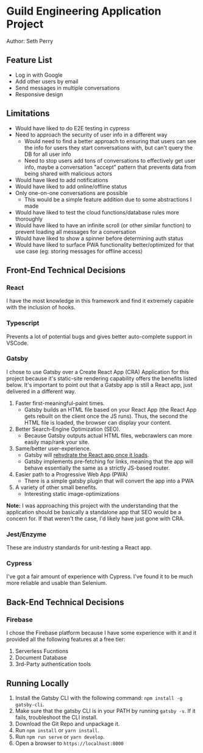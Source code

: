# Guild Engineering Application Project

Author: Seth Perry

## Feature List

- Log in with Google
- Add other users by email
- Send messages in multiple conversations
- Responsive design

## Limitations

- Would have liked to do E2E testing in cypress
- Need to approach the security of user info in a different way
  - Would need to find a better approach to ensuring that users can see the info for users they start conversations with, but can't query the DB for all user info
  - Need to stop users add tons of conversations to effectively get user info, maybe a conversation "accept" pattern that prevents data from being shared with malicious actors
- Would have liked to add notifications
- Would have liked to add online/offline status
- Only one-on-one conversations are possible
  - This would be a simple feature addition due to some abstractions I made
- Would have liked to test the cloud functions/database rules more thoroughly
- Would have liked to have an infinite scroll (or other similar function) to prevent loading all messages for a conversation
- Would have liked to show a spinner before determining auth status
- Would have liked to surface PWA functionality better/optimized for that use case (eg: storing messages for offline access)

## Front-End Technical Decisions

### React

I have the most knowledge in this framework and find it extremely capable with the inclusion of hooks.

### Typescript

Prevents a lot of potential bugs and gives better auto-complete support in VSCode.

### Gatsby

I chose to use Gatsby over a Create React App (CRA) Application for this project because it's static-site rendering capability offers the benefits listed below. It's important to point out that a Gatsby app is still a React app, just delivered in a different way.

1. Faster first-meaningful-paint times.
   - Gatsby builds an HTML file based on your React App (the React App gets rebuilt on the client once the JS runs). Thus, the second the HTML file is loaded, the browser can display your content.
2. Better Search-Engine Optimization (SEO).
   - Because Gatsby outputs actual HTML files, webcrawlers can more easily map/rank your site.
3. Same/better user-experience.
   - Gatsby will [rehydrate the React app once it loads](https://www.gatsbyjs.org/docs/react-hydration/).
   - Gatsby implements pre-fetching for links, meaning that the app will behave essentially the same as a strictly JS-based router.
4. Easier path to a Progressive Web App (PWA)
   - There is a simple gatsby plugin that will convert the app into a PWA
5. A variety of other small benefits.
   - Interesting static image-optimizations

**Note:** I was approaching this project with the understanding that the application should be basically a standalone app that SEO would be a concern for. If that weren't the case, I'd likely have just gone with CRA.

### Jest/Enzyme

These are industry standards for unit-testing a React app.

### Cypress

I've got a fair amount of experience with Cypress. I've found it to be much more reliable and usable than Selenium.

## Back-End Technical Decisions

### Firebase

I chose the Firebase platform because I have some experience with it and it provided all the following features at a free tier:

1. Serverless Fucntions
2. Document Database
3. 3rd-Party authentication tools

## Running Locally

1. Install the Gatsby CLI with the following command: `npm install -g gatsby-cli`.
2. Make sure that the gatsby CLI is in your PATH by running `gatsby -v`. If it fails, troubleshoot the CLI install.
3. Download the Git Repo and unpackage it.
4. Run `npm install` or `yarn install`.
5. Run `npm run serve` or `yarn develop`.
6. Open a browser to `https://localhost:8000`
